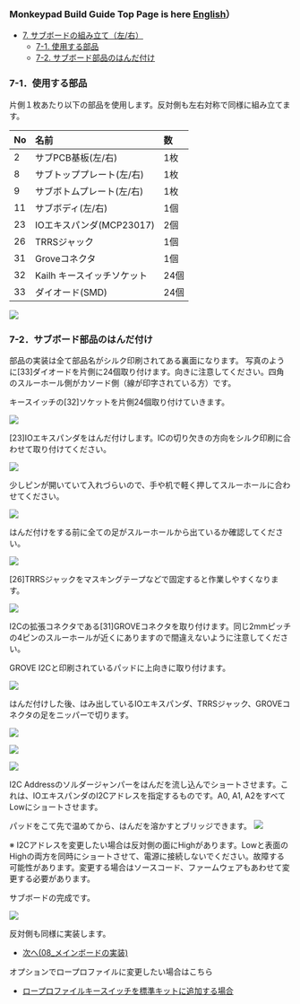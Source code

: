 ### Monkeypad Build Guide Top Page is here [English](01_build_guide.md)）

  - [7. サブボードの組み立て（左/右）](07_サブボード.md)
    - [7-1. 使用する部品](./07_サブボード.md/#7-1使用する部品)
    - [7-2. サブボード部品のはんだ付け](./07_サブボード.md/#7-2サブボード部品のはんだ付け)

### 7-1．使用する部品

片側１枚あたり以下の部品を使用します。反対側も左右対称で同様に組み立てます。

| No | 名前 | 数 |
|:-|:-|:-|
|  2 | サブPCB基板(左/右) | 1枚 |
|  8 | サブトッププレート(左/右) | 1枚 |
|  9 | サブボトムプレート(左/右) | 1枚 |
| 11 | サブボディ(左/右) | 1個 |
| 23 | IOエキスパンダ(MCP23017) | 2個 | |
| 26 | TRRSジャック | 1個 |
| 31 | Groveコネクタ | 1個 |
| 32 | Kailh キースイッチソケット | 24個 |
| 33 | ダイオード(SMD) | 24個 |

![](images/07/monkeypad_7_01.jpeg)

### 7-2．サブボード部品のはんだ付け

部品の実装は全て部品名がシルク印刷されてある裏面になります。
写真のように[33]ダイオードを片側に24個取り付けます。向きに注意してください。四角のスルーホール側がカソード側（線が印字されている方）です。

キースイッチの[32]ソケットを片側24個取り付けていきます。

![](images/07/monkeypad_7_02.jpeg)

[23]IOエキスパンダをはんだ付けします。ICの切り欠きの方向をシルク印刷に合わせて取り付けてください。

![](images/07/monkeypad_7_12.jpeg)

少しピンが開いていて入れづらいので、手や机で軽く押してスルーホールに合わせてください。

![](images/07/monkeypad_7_03.jpeg)

はんだ付けをする前に全ての足がスルーホールから出ているか確認してください。

![](images/07/monkeypad_7_04.jpeg)

[26]TRRSジャックをマスキングテープなどで固定すると作業しやすくなります。

![](images/07/monkeypad_7_05.jpeg)

I2Cの拡張コネクタである[31]GROVEコネクタを取り付けます。同じ2mmピッチの4ピンのスルーホールが近くにありますので間違えないように注意してください。

GROVE I2Cと印刷されているパッドに上向きに取り付けます。

![](images/07/monkeypad_7_06.jpeg)

はんだ付けした後、はみ出しているIOエキスパンダ、TRRSジャック、GROVEコネクタの足をニッパーで切ります。

![](images/07/monkeypad_7_07.jpeg)

![](images/07/monkeypad_7_08.jpeg)

![](images/07/monkeypad_7_09.jpeg)

I2C Addressのソルダージャンパーをはんだを流し込んでショートさせます。これは、IOエキスパンダのI2Cアドレスを指定するものです。A0, A1, A2をすべてLowにショートさせます。

パッドをこて先で温めてから、はんだを溶かすとブリッジできます。
![](images/07/monkeypad_7_10.jpeg)

※ I2Cアドレスを変更したい場合は反対側の面にHighがあります。Lowと表面のHighの両方を同時にショートさせて、電源に接続しないでください。故障する可能性があります。変更する場合はソースコード、ファームウェアもあわせて変更する必要があります。

サブボードの完成です。

![](images/07/monkeypad_7_11.jpeg)

反対側も同様に実装します。

  - [次へ(08_メインボードの実装)](08_メインボード.md)

オプションでロープロファイルに変更したい場合はこちら

  - [ロープロファイルキースイッチを標準キットに追加する場合](./07_サブボード.md/#7-3ロープロファイルキースイッチを標準キットに追加する場合)
